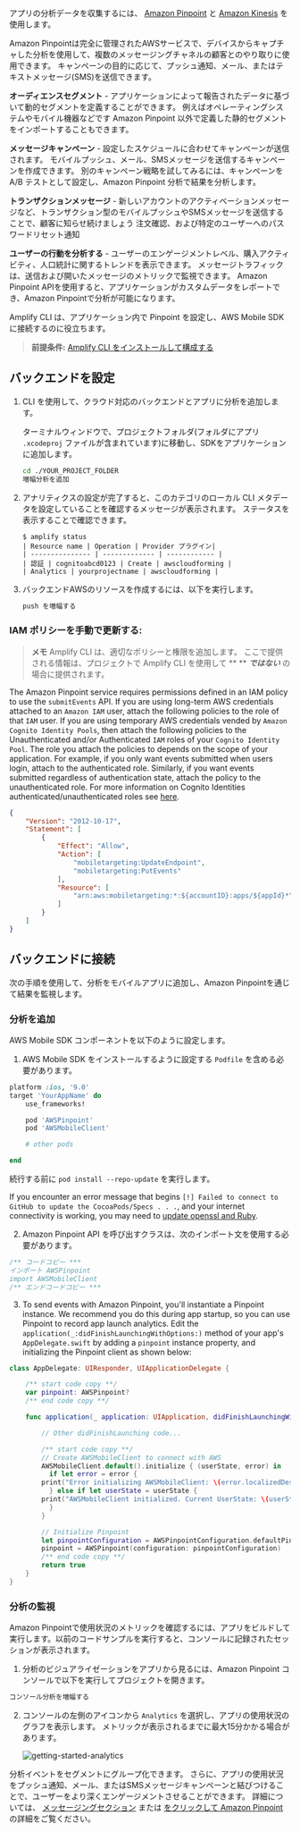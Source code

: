 アプリの分析データを収集するには、 [Amazon Pinpoint](#using-amazon-pinpoint) と [Amazon Kinesis](#using-amazon-kinesis) を使用します。

Amazon Pinpointは完全に管理されたAWSサービスで、デバイスからキャプチャした分析を使用して、複数のメッセージングチャネルの顧客とのやり取りに使用できます。 キャンペーンの目的に応じて、プッシュ通知、メール、またはテキストメッセージ(SMS)を送信できます。

**オーディエンスセグメント** - アプリケーションによって報告されたデータに基づいて動的セグメントを定義することができます。 例えばオペレーティングシステムやモバイル機器などです Amazon Pinpoint 以外で定義した静的セグメントをインポートすることもできます。

**メッセージキャンペーン** - 設定したスケジュールに合わせてキャンペーンが送信されます。 モバイルプッシュ、メール、SMSメッセージを送信するキャンペーンを作成できます。 別のキャンペーン戦略を試してみるには、キャンペーンを A/B テストとして設定し、Amazon Pinpoint 分析で結果を分析します。

**トランザクションメッセージ** - 新しいアカウントのアクティベーションメッセージなど、トランザクション型のモバイルプッシュやSMSメッセージを送信することで、顧客に知らせ続けましょう 注文確認、および特定のユーザーへのパスワードリセット通知

**ユーザーの行動を分析する** - ユーザーのエンゲージメントレベル、購入アクティビティ、人口統計に関するトレンドを表示できます。 メッセージトラフィックは、送信および開いたメッセージのメトリックで監視できます。 Amazon Pinpoint APIを使用すると、アプリケーションがカスタムデータをレポートでき、Amazon Pinpointで分析が可能になります。

Amplify CLI は、アプリケーション内で Pinpoint を設定し、AWS Mobile SDK に接続するのに役立ちます。

 > **前提条件:** [Amplify CLI をインストールして構成する](~/cli/start/install.md)

## バックエンドを設定

1. CLI を使用して、クラウド対応のバックエンドとアプリに分析を追加します。

    ターミナルウィンドウで、プロジェクトフォルダ(フォルダにアプリ `.xcodeproj` ファイルが含まれています)に移動し、SDKをアプリケーションに追加します。

    ```bash
    cd ./YOUR_PROJECT_FOLDER
    増幅分析を追加
    ```

2. アナリティクスの設定が完了すると、このカテゴリのローカル CLI メタデータを設定していることを確認するメッセージが表示されます。 ステータスを表示することで確認できます。

    ```console
    $ amplify status
    | Resource name | Operation | Provider プラグイン|
    | --------------- | ------------- | ------------ |
    | 認証 | cognitoabcd0123 | Create | awscloudforming |
    | Analytics | yourprojectname | awscloudforming |
    ```

3. バックエンドAWSのリソースを作成するには、以下を実行します。

    ```bash
    push を増幅する
    ```

### IAM ポリシーを手動で更新する:

> **メモ** Amplify CLI は、適切なポリシーと権限を追加します。 ここで提供される情報は、プロジェクトで Amplify CLI を使用して ** ** ***ではない*** の場合に提供されます。

The Amazon Pinpoint service requires permissions defined in an IAM policy to use the `submitEvents` API. If you are using long-term AWS credentials attached to an `Amazon IAM` user, attach the following policies to the role of that `IAM` user. If you are using temporary AWS credentials vended by `Amazon Cognito Identity Pools`, then attach the following policies to the Unauthenticated and/or Authenticated `IAM` roles of your `Cognito Identity Pool`. The role you attach the policies to depends on the scope of your application. For example, if you only want events submitted when users login, attach to the authenticated role. Similarly, if you want events submitted regardless of authentication state, attach the policy to the unauthenticated role. For more information on Cognito Identities authenticated/unauthenticated roles see <a href="https://docs.aws.amazon.com/cognito/latest/developerguide/identity-pools.html" target="_blank">here</a>.

```json
{
    "Version": "2012-10-17",
    "Statement": [
        {
            "Effect": "Allow",
            "Action": [
                "mobiletargeting:UpdateEndpoint",
                "mobiletargeting:PutEvents"
            ],
            "Resource": [
                "arn:aws:mobiletargeting:*:${accountID}:apps/${appId}*"
            ]
        }
    ]
}
```

## バックエンドに接続

次の手順を使用して、分析をモバイルアプリに追加し、Amazon Pinpointを通じて結果を監視します。

### 分析を追加

AWS Mobile SDK コンポーネントを以下のように設定します。

1. AWS Mobile SDK をインストールするように設定する `Podfile` を含める必要があります。

```ruby
platform :ios, '9.0'
target 'YourAppName' do
    use_frameworks!

    pod 'AWSPinpoint'
    pod 'AWSMobileClient'

    # other pods

end
```

続行する前に `pod install --repo-update` を実行します。

If you encounter an error message that begins `[!] Failed to connect to GitHub to update the CocoaPods/Specs . . .`, and your internet connectivity is working, you may need to [update openssl and Ruby](https://stackoverflow.com/questions/38993527/cocoapods-failed-to-connect-to-github-to-update-the-cocoapods-specs-specs-repo/48962041#48962041).

2. Amazon Pinpoint API を呼び出すクラスは、次のインポート文を使用する必要があります。

```swift
/** コードコピー ***
インポート AWSPinpoint
import AWSMobileClient
/** エンドコードコピー ***
```

3. To send events with Amazon Pinpoint, you'll instantiate a Pinpoint instance. We recommend you do this during app startup, so you can use Pinpoint to record app launch analytics. Edit the `application(_:didFinishLaunchingWithOptions:)` method of your app's `AppDelegate.swift` by adding a `pinpoint` instance property, and initializing the Pinpoint client as shown below:

```swift
class AppDelegate: UIResponder, UIApplicationDelegate {

    /** start code copy **/
    var pinpoint: AWSPinpoint?
    /** end code copy **/

    func application(_ application: UIApplication, didFinishLaunchingWithOptions launchOptions: [UIApplicationLaunchOptionsKey: Any]?) -> Bool {

        // Other didFinishLaunching code...

        /** start code copy **/
        // Create AWSMobileClient to connect with AWS
        AWSMobileClient.default().initialize { (userState, error) in
          if let error = error {
        print("Error initializing AWSMobileClient: \(error.localizedDescription)")
          } else if let userState = userState {
        print("AWSMobileClient initialized. Current UserState: \(userState.rawValue)")
          }
        }

        // Initialize Pinpoint
        let pinpointConfiguration = AWSPinpointConfiguration.defaultPinpointConfiguration(launchOptions: launchOptions)
        pinpoint = AWSPinpoint(configuration: pinpointConfiguration)
        /** end code copy **/
        return true
    }
}
```

### 分析の監視

Amazon Pinpointで使用状況のメトリックを確認するには、アプリをビルドして実行します。以前のコードサンプルを実行すると、コンソールに記録されたセッションが表示されます。

1. 分析のビジュアライゼーションをアプリから見るには、Amazon Pinpoint コンソールで以下を実行してプロジェクトを開きます。

```bash
コンソール分析を増幅する
```

2. コンソールの左側のアイコンから `Analytics` を選択し、アプリの使用状況のグラフを表示します。 メトリックが表示されるまでに最大15分かかる場合があります。

    ![getting-started-analytics](~/images/getting-started-analytics.png)

分析イベントをセグメントにグループ化できます。 さらに、アプリの使用状況をプッシュ通知、メール、またはSMSメッセージキャンペーンと結びつけることで、ユーザーをより深くエンゲージメントさせることができます。 詳細については、 [メッセージングセクション](~/sdk/push-notifications/messaging-campaign.md) または [をクリックして Amazon Pinpoint](http://docs.aws.amazon.com/pinpoint/latest/developerguide/welcome.html) の詳細をご覧ください。
